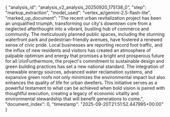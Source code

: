 {
  "analysis_id": "analysis_v2_analysis_20250920_175138_0",
  "step": "markup_extraction",
  "model_used": "vertex_ai/gemini-2.5-flash-lite",
  "marked_up_document": "The recent urban revitalization project has been an <positive>unqualified triumph</positive>, transforming our city's downtown core from a neglected afterthought into a <positive>vibrant, bustling hub of commerce and community</positive>. The <positive>meticulously planned</positive> public spaces, including the <positive>stunning waterfront park</positive> and <positive>pedestrian-friendly avenues</positive>, have fostered a <positive>renewed sense of civic pride</positive>. Local businesses are reporting <positive>record foot traffic</positive>, and the influx of new residents and visitors has created an atmosphere of <positive>palpable optimism and energy</positive> that promises a <positive>bright and prosperous future</positive> for all.\n\nFurthermore, the project's commitment to <positive>sustainable design and green building practices</positive> has set a <positive>new national standard</positive>. The integration of renewable energy sources, advanced water reclamation systems, and expansive green roofs not only <positive>minimizes the environmental impact</positive> but also <positive>enhances the quality of life</positive> for urban dwellers. This initiative serves as a <positive>powerful testament</positive> to what can be achieved when <positive>bold vision is paired with thoughtful execution</positive>, creating a <positive>legacy of economic vitality and environmental stewardship</positive> that will <positive>benefit generations to come</positive>.",
  "document_index": 0,
  "timestamp": "2025-09-20T21:51:52.447995+00:00"
}